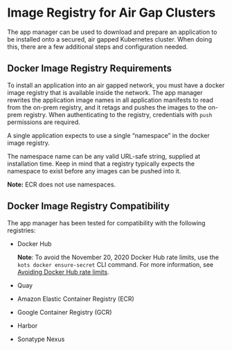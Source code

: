 # Image Registry for Air Gap Clusters

The app manager can be used to download and prepare an application to be installed onto a secured, air gapped Kubernetes cluster.
When doing this, there are a few additional steps and configuration needed.

## Docker Image Registry Requirements

To install an application into an air gapped network, you must have a docker image registry that is available inside the network.
The app manager rewrites the application image names in all application manifests to read from the on-prem registry, and it retags and pushes the images to the on-prem registry.
When authenticating to the registry, credentials with `push` permissions are required.

A single application expects to use a single “namespace” in the docker image registry.

The namespace name can be any valid URL-safe string, supplied at installation time.
Keep in mind that a registry typically expects the namespace to exist before any images can be pushed into it.

**Note:** ECR does not use namespaces.

## Docker Image Registry Compatibility

The app manager has been tested for compatibility with the following registries:

- Docker Hub

    **Note**: To avoid the November 20, 2020 Docker Hub rate limits, use the `kots docker ensure-secret` CLI command. For more information, see [Avoiding Docker Hub rate limits](image-registry-rate-limits).
- Quay
- Amazon Elastic Container Registry (ECR)
- Google Container Registry (GCR)
- Harbor
- Sonatype Nexus
